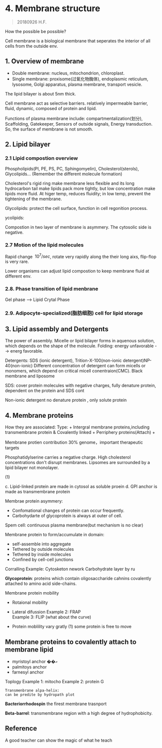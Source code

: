 # 4. Membrane structure
> 20180926 H.F.

How the possible be possible?

Cell membrane is a biological membrane that seperates the interior of all cells
from the outside env.

## 1. Overview of membrane
+ Double membrane:
	nucleus, mitochondrion, chloroplast.
+ Single membrane: proxisome(过氧化物酶体), endoplasmic reticulum, lysosome,
  Golgi apparatus, plasma membrane, transport vesicle.

The  lipid bilayer is about 5nm thick.

Cell membrane act as selective barriers. relatively impermeable barrier, fluid,
dynamic, composed of protein and lipid.

Functions of plasma membrane include:
compartmentalization(划分), Scaffolding, Gatekeeper, Sensors of outside signals,
Energy transduction. So, the surface of membrane is not smooth.


## 2. Lipid bilayer

### 2.1 Lipid compostion overview
Phospholipids(PI, PE, PS, PC, Sphingomyelin), Cholesterol(sterols), Glycolipids...
(Remember the different molecule formation)


Cholesterol's rigid ring make membrane less flexible and its long hydrocarbon tail
make lipids pack more tightly, but low concentration make lipids more fluid. At
higer temp, reduces fluidity; in low temp, prevent the tightening of the membrane.

Glycolipids: protect the cell surface, function in cell regonition process.

ycolipids: 

Compostion in two layer of membrane is asymmery. The cytosolic side is negative.

### 2.7 Motion of the lipid molecules
Rapid change $~10^7/sec$, rotate very rapidly along the their long aixs, flip-flop
is very rare.

Lower organisms can adjust lipid compostion to keep membrane fluid at different env.

### 2.8. Phase transition of lipid menbrane
Gel phase --> Lipid Crytal Phase

### 2.9. Adipocyte-specialized(脂肪细胞) cell for lipid storage

## 3. Lipid assembly and Detergents
The power of assembly. Micelle or lipid bilayer forms in aquenous solution,
which depends on the shape of the molecule. Folding: energy unfavorable -->
energ favorable.


Detergents: SDS (ionic detergent), Trition-X-100(non-ionic detergent)NP-40(non-ionic)
Different concentration of detergent can form micells or monomers, which depend
on critical micell conentraion(CMC).
Black membrane and liposome

SDS: cover protein molecules with negative charges, fully denature protein,
dependent on the protein and SDS cont

Non-ionic detergent no denature protein , only solute protein


## 4. Membrane proteins
How they are associated:
Type:
	+ Intergral membrane proteins,including transmembrane protein & Covalently
	linked
	+ Perriphery proteins(Attach)
	+

Membrane protien contribution 30% genome，important therapeutic targets

Phosphatidylserine carries a negative charge.
High cholesterol concentrations don't disrupt membranes.
Lipsomes are surrounded by a lipid bilayer not monolayer.

(1)

c. Lipid-linked protein are made in cytosol as soluble proein
d. GPI anchor is made as transmembrane protein

Membrae protein asymmery:
+ Confomational changes of protein can occur frequently.
+ Carbohydarte of glycoprotein is always at outer of cell.

Spem cell: continuous plasma membrane(but mechanism is no clear)


Membrane protein to form/accumulate in domain:
+ self-assemble into aggregate
+ Tethered by outside molecules
+ Tethered by inside molecules
+ Confined by cell-cell junctions

Corralling
Example: Cytosketon nework
Carbohydrate layer by ru

**Glycoprotein**: proteins which contain oligosaccharide cahnins covalently 
attached to amino acid side-chains.

Membrane protein mobility
+ Rotaional mobility
+ Lateral difussion
	Example 2: FRAP 	
	Example 3: FLIP (what about the curve)

+ Protein moblility vary gratly
	(1) some  protein is free to move


## Membrane  proteins to covalently attach to membrane lipid
+ myristoyl anchor ��ޢ
+ palmitoys anchor
+ farnesyl anchor

Toplogy
	Example 1: mitocho
	Example 2: protein G

	Transmenbrane alpa-helix:
	can be predite by hydropath plot

**Bacteriorrhodospin**  the firest membrane trasnport


**Beta-barrel**: transmembrane region with a high degree of hydrophobicity.


## Reference
A good teacher can show the magic of what he teach
